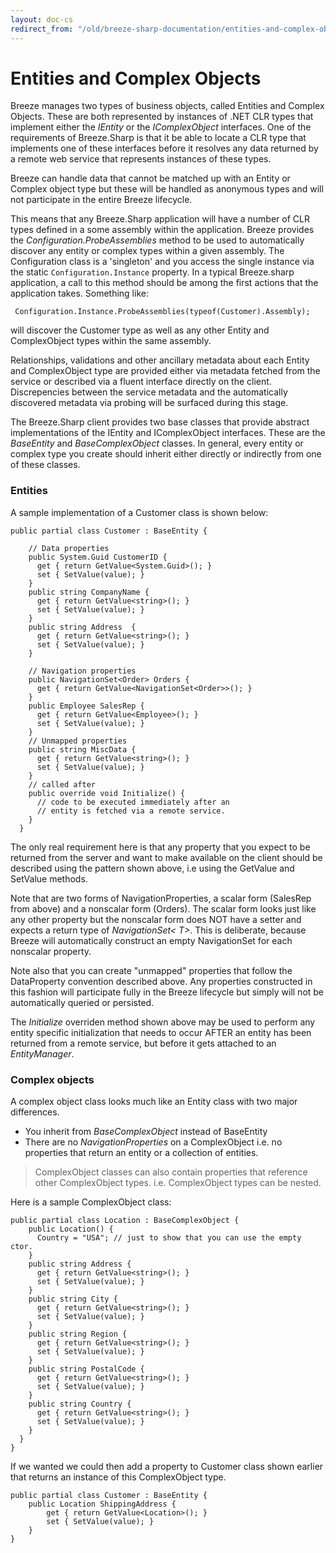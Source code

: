 ```yaml
---
layout: doc-cs
redirect_from: "/old/breeze-sharp-documentation/entities-and-complex-objects.html"
---
```


# Entities and Complex Objects  

Breeze manages two types of business objects, called Entities and Complex Objects. These are both represented by instances of .NET CLR types that implement either the *IEntity* or the *IComplexObject* interfaces.  One of the requirements of Breeze.Sharp is that it be able to locate a CLR type that implements one of these interfaces before it resolves any data returned by a remote web service that represents instances of these types. 

Breeze can handle data that cannot be matched up with an Entity or Complex object type but these will be handled as anonymous types and will not participate in the entire Breeze lifecycle. 

This means that any Breeze.Sharp application will have a number of CLR types defined in a some assembly within the application. Breeze provides the *Configuration.ProbeAssemblies* method to be used to automatically discover any entity or complex types within a given assembly. The Configuration class is a 'singleton' and you access the single instance via the static `Configuration.Instance` property.   In a typical Breeze.sharp application, a call to this method should be among the first actions that the application takes. Something like:
    
     Configuration.Instance.ProbeAssemblies(typeof(Customer).Assembly); 

will discover the Customer type as well as any other Entity and ComplexObject types within the same assembly.    

Relationships, validations and other ancillary metadata about each Entity and ComplexObject type are provided either via metadata fetched from the service or described via a fluent interface directly on the client. Discrepencies between the service metadata and the automatically discovered metadata via probing will be surfaced during this stage. 

The Breeze.Sharp client provides two base classes that provide abstract implementations of the IEntity and IComplexObject interfaces.  These are the *BaseEntity* and *BaseComplexObject* classes.  In general, every entity or complex type you create should inherit either directly or indirectly from one of these classes.

### Entities 

A sample implementation of a Customer class is shown below: 

	public partial class Customer : BaseEntity {
		
 		// Data properties
	    public System.Guid CustomerID {
	      get { return GetValue<System.Guid>(); }
	      set { SetValue(value); }
	    }  
	    public string CompanyName {
	      get { return GetValue<string>(); }
	      set { SetValue(value); }
	    }   
	    public string Address  {
	      get { return GetValue<string>(); }
	      set { SetValue(value); }
	    }
	    
		// Navigation properties
	    public NavigationSet<Order> Orders {
	      get { return GetValue<NavigationSet<Order>>(); }
	    }
	    public Employee SalesRep {
		  get { return GetValue<Employee>(); }
          set { SetValue(value); }
		}
		// Unmapped properties
	    public string MiscData {
		  get { return GetValue<string>(); }
	      set { SetValue(value); }
	    }
	    // called after 
	    public override void Initialize() {
	      // code to be executed immediately after an
		  // entity is fetched via a remote service.
	    }
	  }
	 
The only real requirement here is that any property that you expect to be returned from the server and want to make available on the client should be described using the pattern shown above, i.e using the GetValue<T> and SetValue methods. 

Note that are two forms of NavigationProperties, a scalar form (SalesRep from above) and a nonscalar form (Orders). The scalar form looks just like any other property but the nonscalar form does NOT have a setter and expects a return type of *NavigationSet< T>*.  This is deliberate, because Breeze will automatically construct an empty NavigationSet for each nonscalar property.

Note also that you can create "unmapped" properties that follow the DataProperty convention described above.  Any properties constructed in this fashion will participate fully in the Breeze lifecycle but simply will not be automatically queried or persisted. 

The *Initialize* overriden method shown above may be used to perform any entity specific initialization that needs to occur AFTER an entity has been returned from a remote service, but before it gets attached to an *EntityManager*.    

### Complex objects 

A complex object class looks much like an Entity class with two major differences.

- You inherit from *BaseComplexObject* instead of BaseEntity
- There are no *NavigationProperties* on a ComplexObject i.e. no properties that return an entity or a collection of entities.	
 
> ComplexObject classes can also contain properties that reference other ComplexObject types. i.e. ComplexObject types can be nested. 

Here is a sample ComplexObject class:


    public partial class Location : BaseComplexObject {
        public Location() {
          Country = "USA"; // just to show that you can use the empty ctor.
        }
        public string Address {
          get { return GetValue<string>(); }
          set { SetValue(value); }
        }
        public string City {
          get { return GetValue<string>(); }
          set { SetValue(value); }
        }
        public string Region {
          get { return GetValue<string>(); }
          set { SetValue(value); }
        }
        public string PostalCode {
          get { return GetValue<string>(); }
          set { SetValue(value); }
        }
        public string Country {
          get { return GetValue<string>(); }
          set { SetValue(value); }
        }
      }
    }

If we wanted we could then add a property to Customer class shown earlier that returns an instance of this ComplexObject type.

    public partial class Customer : BaseEntity {
        public Location ShippingAddress {
            get { return GetValue<Location>(); }
            set { SetValue(value); }
        }
    }
